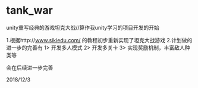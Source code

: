 # tank_war
unity重写经典的游戏坦克大战//算作我unity学习的项目开发的开始

1.根据http://www.sikiedu.com/ 的教程初步重新实现了坦克大战游戏
2.计划做的进一步的完善有
1> 开发多人模式
2> 开发多关卡
3> 实现奖励机制，丰富敌人种类等

会在后续进一步完善

2018/12/3
